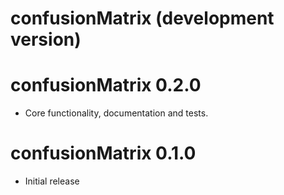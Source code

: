 # confusionMatrix (development version)

# confusionMatrix 0.2.0

* Core functionality, documentation and tests.

# confusionMatrix 0.1.0

* Initial release
